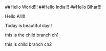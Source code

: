 ##Hello World!!!
##Hello India!!!
##Hello Bihar!!!

Hello All!!!

Today is beautiful day!!

this is the child branch ch1

this is child branch ch2


